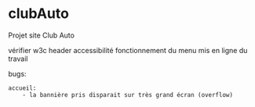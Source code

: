 # clubAuto
Projet site Club Auto

vérifier w3c header
accessibilité
fonctionnement du menu
mis en ligne du travail

bugs:

    accueil:
        - la bannière pris disparait sur très grand écran (overflow)
